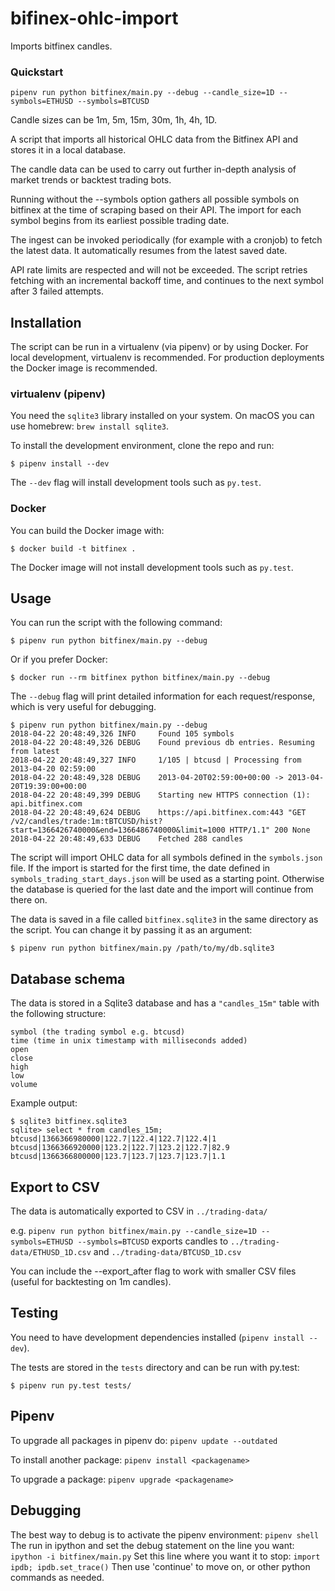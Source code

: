 # bifinex-ohlc-import

Imports bitfinex candles.

### Quickstart

`pipenv run python bitfinex/main.py --debug --candle_size=1D --symbols=ETHUSD --symbols=BTCUSD`

Candle sizes can be 1m, 5m, 15m, 30m, 1h, 4h, 1D.

A script that imports all historical OHLC data from the Bitfinex API and stores it in a local database.

The candle data can be used to carry out further in-depth analysis of market trends or backtest trading bots.

Running without the --symbols option gathers all possible symbols on bitfinex at the time of scraping based on their API. The import for each symbol begins from its earliest possible trading date.

The ingest can be invoked periodically (for example with a cronjob) to fetch the latest data. It automatically resumes from the latest saved date.

API rate limits are respected and will not be exceeded. The script retries fetching with an incremental backoff time, and continues to the next symbol after 3 failed attempts.



## Installation

The script can be run in a virtualenv (via pipenv) or by using Docker. For local development, virtualenv is recommended. For production deployments the Docker image is recommended.

### virtualenv (pipenv)

You need the `sqlite3` library installed on your system. On macOS you can use homebrew: `brew install sqlite3`.

To install the development environment, clone the repo and run:

    $ pipenv install --dev

The `--dev` flag will install development tools such as `py.test`.

### Docker

You can build the Docker image with:

    $ docker build -t bitfinex .

The Docker image will not install development tools such as `py.test`.

## Usage

You can run the script with the following command:

    $ pipenv run python bitfinex/main.py --debug

Or if you prefer Docker:

    $ docker run --rm bitfinex python bitfinex/main.py --debug

The `--debug` flag will print detailed information for each request/response, which is very useful for debugging.

    $ pipenv run python bitfinex/main.py --debug
	2018-04-22 20:48:49,326 INFO     Found 105 symbols
	2018-04-22 20:48:49,326 DEBUG    Found previous db entries. Resuming from latest
	2018-04-22 20:48:49,327 INFO     1/105 | btcusd | Processing from 2013-04-20 02:59:00
	2018-04-22 20:48:49,328 DEBUG    2013-04-20T02:59:00+00:00 -> 2013-04-20T19:39:00+00:00
	2018-04-22 20:48:49,399 DEBUG    Starting new HTTPS connection (1): api.bitfinex.com
	2018-04-22 20:48:49,624 DEBUG    https://api.bitfinex.com:443 "GET /v2/candles/trade:1m:tBTCUSD/hist?start=1366426740000&end=1366486740000&limit=1000 HTTP/1.1" 200 None
	2018-04-22 20:48:49,633 DEBUG    Fetched 288 candles

The script will import OHLC data for all symbols defined in the `symbols.json` file. If the import is started for the first time, the date defined in `symbols_trading_start_days.json` will be used as a starting point. Otherwise the database is queried for the last date and the import will continue from there on.

The data is saved in a file called `bitfinex.sqlite3` in the same directory as the script. You can change it by passing it as an argument:

    $ pipenv run python bitfinex/main.py /path/to/my/db.sqlite3

## Database schema

The data is stored in a Sqlite3 database and has a `"candles_15m"` table with the following structure:

    symbol (the trading symbol e.g. btcusd)
    time (time in unix timestamp with milliseconds added)
    open
    close
    high
    low
    volume

Example output:

    $ sqlite3 bitfinex.sqlite3
    sqlite> select * from candles_15m;
    btcusd|1366366980000|122.7|122.4|122.7|122.4|1
    btcusd|1366366920000|123.2|122.7|123.2|122.7|82.9
    btcusd|1366366800000|123.7|123.7|123.7|123.7|1.1

## Export to CSV

The data is automatically exported to CSV in `../trading-data/`

e.g. `pipenv run python bitfinex/main.py --candle_size=1D --symbols=ETHUSD --symbols=BTCUSD` exports candles to `../trading-data/ETHUSD_1D.csv` and `../trading-data/BTCUSD_1D.csv`

You can include the --export_after flag to work with smaller CSV files (useful for backtesting on 1m candles).

## Testing

You need to have development dependencies installed (`pipenv install --dev`).

The tests are stored in the `tests` directory and can be run with py.test:

    $ pipenv run py.test tests/


## Pipenv
To upgrade all packages in pipenv do:
`pipenv update --outdated`

To install another package:
`pipenv install <packagename>`

To upgrade a package:
`pipenv upgrade <packagename>`


## Debugging
The best way to debug is to activate the pipenv environment:
`pipenv shell`
The run in ipython and set the debug statement on the line you want:
`ipython -i bitfinex/main.py`
Set this line where you want it to stop:
`import ipdb; ipdb.set_trace()`
Then use 'continue' to move on, or other python commands as needed.
